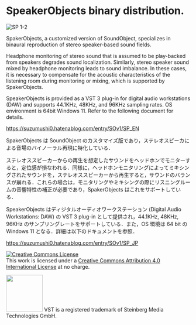 # SpeakerObjects binary distribution.

![SP 1-2](https://github.com/suzumushi0/SpeakerObjects_binary/assets/67182469/d7886f9a-8325-4e2a-ba3b-4f0fcaacb950)

SpakerObjects, a customized version of SoundObject, specializes in binaural reproduction of stereo speaker-based sound fields.

Headphone monitoring of stereo sound that is assumed to be play-backed from speakers degrades sound localization. Similarly, stereo speaker sound mixed by headphone monitoring leads to sound imbalance. In these cases, it is necessary to compensate for the acoustic characteristics of the listening room during monitoring or mixing, which is supported by SpakerObjects.

SpeakerObjects is provided as a VST 3 plug-in for digital audio workstations (DAW) and supports 44.1KHz, 48KHz, and 96KHz sampling rates. OS environment is 64bit Windows 11. Refer to the following document for details.

https://suzumushi0.hatenablog.com/entry/SOv1/SP_EN

SpakerObjects は SoundObject のカスタマイズ版であり，ステレオスピーカによる音場のバイノーラル再現に特化している．

ステレオススピーカーからの再生を想定したサウンドをヘッドホンでモニターすると，定位感が損なわれる．同様に，ヘッドホンモニタリングによってミキシングされたサウンドを，ステレオススピーカーから再生すると，サウンドのバランスが崩れる．これらの場合は，モニタリングやミキシングの際にリスニングルームの音響特性の補正が必要であり，SpakerObjects はこれをサポートしている．

SpeakerObjects はディジタルオーディオワークステーション (Digital Audio Workstations: DAW) の VST 3 plug-in として提供され，44.1KHz, 48KHz, 96KHz のサンプリングレートをサポートしている．また，OS 環境は 64 bit の Windows 11 となる．詳細は以下のドキュメントを参照．

https://suzumushi0.hatenablog.com/entry/SOv1/SP_JP

<a rel="license" href="http://creativecommons.org/licenses/by/4.0/"><img alt="Creative Commons License" style="border-width:0" src="https://i.creativecommons.org/l/by/4.0/88x31.png" /></a><br />This work is licensed under a <a rel="license" href="http://creativecommons.org/licenses/by/4.0/">Creative Commons Attribution 4.0 International License</a> at no charge.

<img width="100" src="https://user-images.githubusercontent.com/67182469/130337395-b8ab38cd-e66e-4056-b441-49d33337410e.png">
VST is a registered trademark of Steinberg Media Technologies GmbH.
